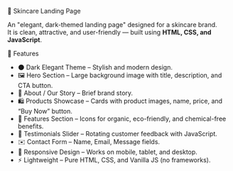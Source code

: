 
🌿  Skincare Landing Page

An "elegant, dark-themed landing page" designed for a skincare brand.  
It is clean, attractive, and user-friendly — built using **HTML, CSS, and JavaScript**.

 
 🚀 Features
- 🌑 Dark Elegant Theme – Stylish and modern design.  
- 🖼️ Hero Section – Large background image with title, description, and CTA button.  
- 📖 About / Our Story – Brief brand story.  
- 🛍️ Products Showcase – Cards with product images, name, price, and “Buy Now” button.  
- 🌱 Features Section – Icons for organic, eco-friendly, and chemical-free benefits.  
- 💬 Testimonials Slider – Rotating customer feedback with JavaScript.  
- ✉️ Contact Form – Name, Email, Message fields.  
- 📱 Responsive Design – Works on mobile, tablet, and desktop.  
- ⚡ Lightweight – Pure HTML, CSS, and Vanilla JS (no frameworks).  
